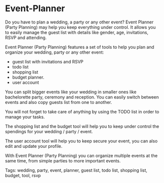 # Event-Planner



Do you have to plan a wedding, a party or any other event? Event Planner (Party Planning) may help you keep everything under control. It allows you to easily manage the guest list with details like gender, age, invitations, RSVP and attending. 

Event Planner (Party Planning) features a set of tools to help you plan and organize your wedding, party or any other event: 
- guest list with invitations and RSVP
- todo list
- shopping list 
- budget planner. 
- user account 


You can split bigger events like your wedding in smaller ones like bachelorette party, ceremony and reception.
You can easily switch between events and also copy guests list from one to another.

You will not forget to take care of anything by using the TODO list in order to manage your tasks. 

The shopping list and the budget tool will help you to keep under control the spendings for your wedding / party / event. 

The user account tool will help you to keep secure your event, you can also edit and update your profile.

With Event Planner (Party Planning) you can organize multiple events at the same time, from simple parties to more important events.

Tags: wedding, party, event, planner, guest list, todo list, shopping list, budget, tool, rsvp


